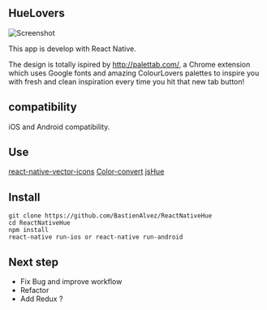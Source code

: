 **HueLovers**
---------
![Screenshot](http://i.imgur.com/ebuHuem.png?raw=true)

This app is develop with React Native.

The design is totally ispired by http://palettab.com/, a Chrome extension which uses Google fonts and amazing ColourLovers palettes to inspire you with fresh and clean inspiration every time you hit that new tab button!

compatibility
-------------

iOS and Android compatibility.

Use
---

[react-native-vector-icons](https://github.com/oblador/react-native-vector-icons)
[Color-convert](https://github.com/Qix-/color-convert)
[jsHue](https://github.com/blargoner/jshue)

Install
-------

    git clone https://github.com/BastienAlvez/ReactNativeHue
    cd ReactNativeHue
    npm install
    react-native run-ios or react-native run-android


Next step
-----------
 - Fix Bug and improve workflow
 - Refactor
 - Add Redux ?

